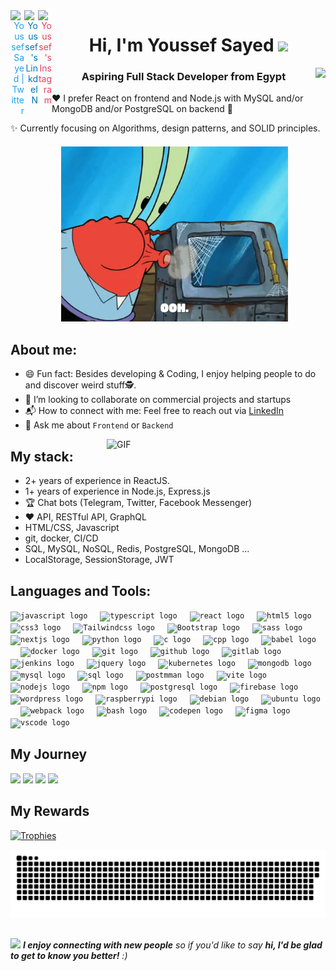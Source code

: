 <!--
**Youssehf/Youssehf** is a ✨ _special_ ✨ repository because its `README.md` (this file) appears on your GitHub profile.

Here are some ideas to get you started:

- 🔭 I’m currently working on ...
- 🌱 I’m currently learning ...
- 👯 I’m looking to collaborate on ...
- 🤔 I’m looking for help with ...
- 💬 Ask me about ...
- 📫 How to reach me: ...
- 😄 Pronouns: ...
- ⚡ Fun fact: ...
-->
<div align="right">
    <a href="https://twitter.com/Youssefs679"><img align="left" alt="Youssef Sayed | Twitter" width="22px" src="https://cdn.jsdelivr.net/npm/simple-icons@v3/icons/twitter.svg" style="color: #1DA1F2;" /></a>
  <a target="_blank" href="https://www.linkedin.com/in/youssef-sayedd/">
    <img align="left" alt="Youssef's LinkdeIN" width="22px" src="https://cdn.jsdelivr.net/npm/simple-icons@v3/icons/linkedin.svg" style="color: #0077B5;" />
  </a>
  <a href="https://www.instagram.com/usefsyd">
    <img align="left" alt="Youssef's Instagram" width="22px" src="https://cdn.jsdelivr.net/npm/simple-icons@v3/icons/instagram.svg" style="color: #E4405F;" />
  </a>
</div>
<h1 align="center">Hi, I'm Youssef Sayed <img src="https://media.giphy.com/media/hvRJCLFzcasrR4ia7z/giphy.gif" width="28"> </h1>
<img align="right" src="https://visitor-badge.laobi.icu/badge?page_id=Youssehf.Youssehf&left_color=royalblue&right_color=black"  />

<h3 align="center">Aspiring Full Stack Developer from Egypt </h3>

❤️ I prefer React on frontend and Node.js with MySQL and/or MongoDB and/or PostgreSQL on backend
🤔

✨ Currently focusing on Algorithms, design patterns, and SOLID principles.

<p align="center" style="margin-top: 20px; margin-bottom: 20px; margin-left: 20px;">
  <img src="https://github.com/Youssehf/Youssehf/blob/main/assets/salt3.gif" alt="Alt text" width="75%" height="280">
</p>

## About me:
- 😄 Fun fact: Besides developing & Coding, I enjoy helping people to do and discover weird stuff🕵️.
- 🔭 I’m looking to collaborate on commercial projects and startups
- 📬 How to connect with me: Feel free to reach out via [LinkedIn](https://www.linkedin.com/in/youssef-sayedd)
- 💬 Ask me about `Frontend` or `Backend`
  
 <img align="right" alt="GIF" src="https://media.giphy.com/media/CTX0ivSQbI78A/source.gif" width="350"/>



## My stack:
- 2+ years of experience in ReactJS.
- 1+ years of experience in Node.js, Express.js
- 🏆 Chat bots (Telegram, Twitter, Facebook Messenger)
- ❤️ API, RESTful API, GraphQL
- HTML/CSS, Javascript
- git, docker, CI/CD
- SQL, MySQL, NoSQL, Redis, PostgreSQL, MongoDB ...
- LocalStorage, SessionStorage, JWT

## Languages and Tools:
<div align="left">
 <code><img src="https://cdn.jsdelivr.net/gh/devicons/devicon/icons/javascript/javascript-original.svg" height="30" alt="javascript logo" /></code>
  <img width="12" />
  <code><img src="https://cdn.jsdelivr.net/gh/devicons/devicon/icons/typescript/typescript-original.svg" height="30" alt="typescript logo" /></code>
  <img width="12" />
  <code><img src="https://cdn.jsdelivr.net/gh/devicons/devicon/icons/react/react-original.svg" height="30" alt="react logo" /></code>
  <img width="12" />
  <code><img src="https://cdn.jsdelivr.net/gh/devicons/devicon/icons/html5/html5-original.svg" height="30" alt="html5 logo" /></code>
  <img width="12" />
  <code><img src="https://cdn.jsdelivr.net/gh/devicons/devicon/icons/css3/css3-original.svg" height="30" alt="css3 logo" /></code>
  <img width="12" />
  <code><img src="https://cdn.jsdelivr.net/gh/devicons/devicon/icons/tailwindcss/tailwindcss-original.svg" height="30" alt="Tailwindcss logo" /></code>
  <img width="12" />
  <code><img src="https://cdn.jsdelivr.net/gh/devicons/devicon@latest/icons/bootstrap/bootstrap-original.svg" height="30" alt="Bootstrap logo" /></code>
  <img width="12" />
  <code><img src="https://cdn.jsdelivr.net/gh/devicons/devicon@latest/icons/sass/sass-original.svg" height="30" alt="sass logo" /></code>
  <img width="12" />
  <code><img src="https://cdn.jsdelivr.net/gh/devicons/devicon@latest/icons/nextjs/nextjs-original-wordmark.svg" height="30" alt="nextjs logo" /></code>
  <img width="12" />
  <code><img src="https://cdn.jsdelivr.net/gh/devicons/devicon/icons/python/python-original.svg" height="30" alt="python logo" /></code>
  <img width="12" />
  <code><img src="https://cdn.jsdelivr.net/gh/devicons/devicon@latest/icons/c/c-original.svg"  height="30" alt="c logo" /></code>
  <img width="12" />
  <code><img src="https://cdn.jsdelivr.net/gh/devicons/devicon@latest/icons/cplusplus/cplusplus-original.svg" height="30" alt="cpp logo" /></code>
  <img width="12" />
  <code><img src="https://cdn.jsdelivr.net/gh/devicons/devicon/icons/babel/babel-original.svg" height="30" alt="babel logo" /></code>
  <img width="12" />
  <code><img src="https://cdn.jsdelivr.net/gh/devicons/devicon/icons/docker/docker-original.svg" height="30" alt="docker logo" /></code>
  <img width="12" />
  <code><img src="https://cdn.jsdelivr.net/gh/devicons/devicon/icons/git/git-original.svg" height="30" alt="git logo" /></code>
  <img width="12" />
  <code><img src="https://skillicons.dev/icons?i=github" height="30" alt="github logo" /></code>
  <img width="12" />
  <code><img src="https://cdn.jsdelivr.net/gh/devicons/devicon/icons/gitlab/gitlab-original.svg" height="30" alt="gitlab logo" /></code>
  <img width="12" />
  <code><img src="https://skillicons.dev/icons?i=jenkins" height="30" alt="jenkins logo" /></code>
  <img width="12" />
  <code><img src="https://cdn.jsdelivr.net/gh/devicons/devicon/icons/jquery/jquery-original.svg" height="30" alt="jquery logo" /></code>
  <img width="12" />
  <code><img src="https://cdn.jsdelivr.net/gh/devicons/devicon/icons/kubernetes/kubernetes-plain.svg" height="30" alt="kubernetes logo" /></code>
  <img width="12" />
  <code><img src="https://cdn.jsdelivr.net/gh/devicons/devicon/icons/mongodb/mongodb-original.svg" height="30" alt="mongodb logo" /></code>
  <img width="12" />
  <code><img src="https://skillicons.dev/icons?i=mysql" height="30" alt="mysql logo" /></code>
  <img width="12" />
   <code><img src="https://cdn.jsdelivr.net/gh/devicons/devicon@latest/icons/azuresqldatabase/azuresqldatabase-original.svg" height="30" alt="sql logo" /></code>
  <img width="12" />
  <code><img  src="https://cdn.jsdelivr.net/gh/devicons/devicon@latest/icons/postman/postman-original.svg" height="30" alt="postmman logo" /></code>
  <img width="12" />
  <code><img src="https://cdn.jsdelivr.net/gh/devicons/devicon@latest/icons/vitejs/vitejs-original.svg" height="30" alt="vite logo" /></code>
  <img width="12" />
  <code><img src="https://cdn.jsdelivr.net/gh/devicons/devicon/icons/nodejs/nodejs-original.svg" height="30" alt="nodejs logo" /></code>
  <img width="12" />
  <code><img src="https://cdn.jsdelivr.net/gh/devicons/devicon/icons/npm/npm-original-wordmark.svg" height="30" alt="npm logo" /></code>
  <img width="12" />
  <code><img src="https://cdn.jsdelivr.net/gh/devicons/devicon/icons/postgresql/postgresql-original.svg" height="30" alt="postgresql logo" /></code>
  <img width="12" />
  <code><img src="https://cdn.jsdelivr.net/gh/devicons/devicon@latest/icons/firebase/firebase-original-wordmark.svg" height="30" alt="firebase logo" /></code>
  <img width="12" />
  <code><img src="https://cdn.jsdelivr.net/gh/devicons/devicon@latest/icons/wordpress/wordpress-original.svg" height="30" alt="wordpress logo" /></code>
  <img width="12" />
  <code><img src="https://cdn.jsdelivr.net/gh/devicons/devicon/icons/raspberrypi/raspberrypi-original.svg" height="30" alt="raspberrypi logo" /></code>
  <img width="12" />
  <code><img src="https://cdn.jsdelivr.net/gh/devicons/devicon/icons/debian/debian-original.svg" height="30" alt="debian logo" /></code>
  <img width="12" /> 
  <code><img src="https://cdn.simpleicons.org/ubuntu/E95420" height="30" alt="ubuntu logo" /></code>
  <img width="12" />
  <code><img src="https://cdn.jsdelivr.net/gh/devicons/devicon/icons/webpack/webpack-original.svg" height="30" alt="webpack logo" /></code>
  <img width="12" />
  <code><img src="https://cdn.jsdelivr.net/gh/devicons/devicon@latest/icons/bash/bash-original.svg" height="30" alt="bash logo" /></code>
  <img width="12" />
  <code><img src="https://cdn.jsdelivr.net/gh/devicons/devicon@latest/icons/codepen/codepen-original.svg"  height="30" alt="codepen logo" /></code>
  <img width="12" />
  <code><img src="https://cdn.jsdelivr.net/gh/devicons/devicon@latest/icons/figma/figma-original.svg"  height="30" alt="figma logo" /></code>
  <img width="12" />
  <code><img src="https://cdn.jsdelivr.net/gh/devicons/devicon@latest/icons/vscode/vscode-original.svg" height="30" alt="vscode logo" /></code>
  <img width="12" />
</div>



## My Journey
<div>
  <img width="440px" src="https://github-readme-stats.vercel.app/api?username=Youssehf&show_icons=true&theme=onedark">
  <img width="385px" src="https://github-readme-stats.anuraghazra1.vercel.app/api/top-langs/?username=Youssehf&layout=compact&theme=onedark" />
  <img width="440px" src="https://github-readme-activity-graph.vercel.app/graph?username=Youssehf&theme=github">
  <img width="385px" src="https://github-readme-streak-stats.herokuapp.com/?user=Youssehf&theme=onedark" />
</div>

## My Rewards
[![Trophies](https://github-profile-trophy.vercel.app/?username=Youssehf&theme=onedark)](https://github.com/ryo-ma/github-profile-trophy)





<!-- ![Profile Views](https://komarev.com/ghpvc/?username=Youssehf)-->

![github contribution grid snake animation](https://raw.githubusercontent.com/Youssehf/Youssehf/refs/heads/output/github-contribution-grid-snake-dark.svg)



<!--⭐️ Recent projects in which I have contributed 🚀-->
##
<img src="https://media.giphy.com/media/LnQjpWaON8nhr21vNW/giphy.gif" width="60"> <em><b>I enjoy connecting with new people</b> so if you'd like to say <b>hi, I'd be glad to get to know you better!</b> :)</em>
